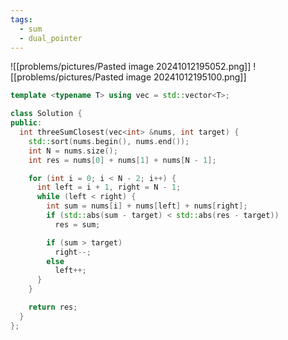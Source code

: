 ```yaml
---
tags:
  - sum
  - dual_pointer
---
```

![[problems/pictures/Pasted image 20241012195052.png]]
![[problems/pictures/Pasted image 20241012195100.png]]

```c++
template <typename T> using vec = std::vector<T>;

class Solution {
public:
  int threeSumClosest(vec<int> &nums, int target) {
    std::sort(nums.begin(), nums.end());
    int N = nums.size();
    int res = nums[0] + nums[1] + nums[N - 1];

    for (int i = 0; i < N - 2; i++) {
      int left = i + 1, right = N - 1;
      while (left < right) {
        int sum = nums[i] + nums[left] + nums[right];
        if (std::abs(sum - target) < std::abs(res - target))
          res = sum;

        if (sum > target)
          right--;
        else
          left++;
      }
    }

    return res;
  }
};
```